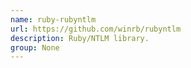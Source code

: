 ```yaml
---
name: ruby-rubyntlm
url: https://github.com/winrb/rubyntlm
description: Ruby/NTLM library.
group: None
---
```


